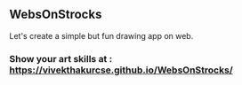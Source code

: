 <h2>WebsOnStrocks</h2>
Let's create a simple but fun drawing app on web.
<h3>Show your art skills at : <a href="https://vivekthakurcse.github.io/WebsOnStrocks/">https://vivekthakurcse.github.io/WebsOnStrocks/</h3>

<div style="width:100%;height:1000px">
<img width="500px" height="1000px" src="./Art Works/IMG-20230213-WA0003.jpg”>
</div>
